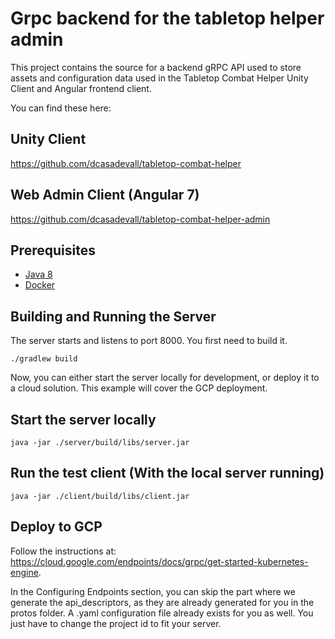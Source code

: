 # Grpc backend for the tabletop helper admin

This project contains the source for a backend gRPC API used to store assets and configuration data
used in the Tabletop Combat Helper Unity Client and Angular frontend client.

You can find these here:

  ## Unity Client

  https://github.com/dcasadevall/tabletop-combat-helper

  ## Web Admin Client (Angular 7)

  https://github.com/dcasadevall/tabletop-combat-helper-admin


## Prerequisites

* [Java 8](http://openjdk.java.net/install/)
* [Docker](https://www.docker.com/products/docker)

## Building and Running the Server

The server starts and listens to port 8000. You first need to build it.

    ./gradlew build
    
Now, you can either start the server locally for development, or deploy it to a cloud solution.
This example will cover the GCP deployment.

## Start the server locally
    
    java -jar ./server/build/libs/server.jar
    
## Run the test client (With the local server running)
    
    java -jar ./client/build/libs/client.jar 

## Deploy to GCP

Follow the instructions at: https://cloud.google.com/endpoints/docs/grpc/get-started-kubernetes-engine.

In the Configuring Endpoints section, you can skip the part where we generate the api_descriptors,
as they are already generated for you in the protos folder.
A .yaml configuration file already exists for you as well. You just have to change the project id
to fit your server.
